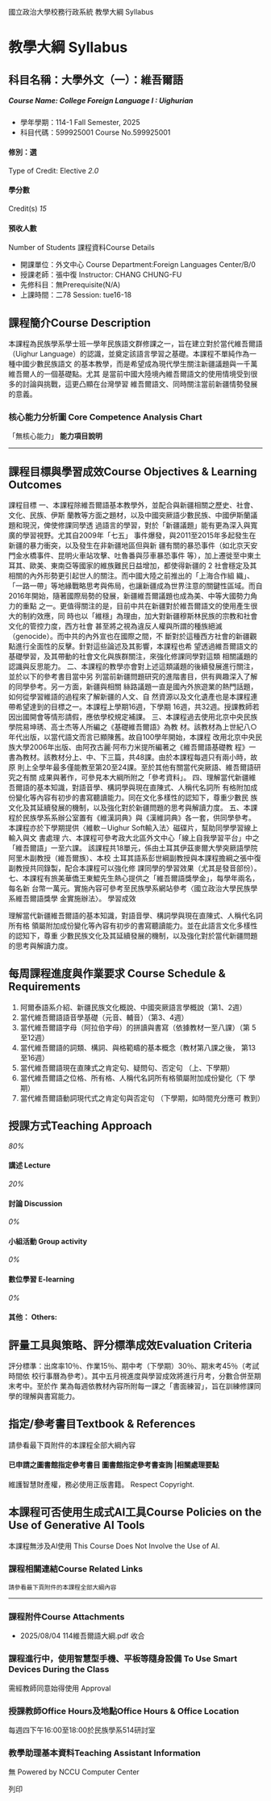 國立政治大學校務行政系統 教學大綱 Syllabus
# 教學大綱 Syllabus
##  科目名稱：大學外文（一）：維吾爾語 
#####  Course Name: College Foreign Language I : Uighurian
  * 學年學期：114-1 Fall Semester, 2025 
  * 科目代碼：599925001 Course No.599925001


#### 修別：選
Type of Credit: Elective 
_2.0_
#### 學分數
Credit(s)
_15_
#### 預收人數
Number of Students
課程資料Course Details
  * 開課單位：外文中心 Course Department:Foreign Languages Center/B/0 
  * 授課老師：張中復 Instructor: CHANG CHUNG-FU 
  * 先修科目：無Prerequisite(N/A)
  * 上課時間：二78 Session: tue16-18


##  課程簡介Course Description
本課程為民族學系學士班一學年民族語文群修課之一，旨在建立對於當代維吾爾語（Uighur Language）的認識，並奠定該語言學習之基礎。本課程不單純作為一種中國少數民族語文 的基本教學，而是希望成為現代學生關注新疆議題與一千萬維吾爾人的一個基礎點。尤其 是當前中國大陸境內維吾爾語文的使用情境受到很多的討論與挑戰，這更凸顯在台灣學習 維吾爾語文、同時關注當前新疆情勢發展的意義。
###  核心能力分析圖 Core Competence Analysis Chart
「無核心能力」 
**能力項目說明**
* * *
##  課程目標與學習成效Course Objectives & Learning Outcomes 
課程目標
一、本課程除維吾爾語基本教學外，並配合與新疆相關之歷史、社會、文化、民族、伊斯 蘭教等方面之題材，以及中國突厥語少數民族、中國伊斯蘭議題和現況，俾使修課同學透 過語言的學習，對於「新疆議題」能有更為深入與寬廣的學習視野。尤其自2009年「七五」 事件爆發，與2011至2015年多起發生在新疆的暴力衝突，以及發生在非新疆地區但與新 疆有關的暴恐事件（如北京天安門金水橋事件、昆明火車站攻擊、吐魯番與莎車暴恐事件 等），加上遷徙至中東土耳其、歐美、東南亞等國家的維族難民日益增加，都使得新疆的 2 社會穩定及其相關的內外形勢更引起世人的關注。而中國大陸之前推出的「上海合作組 織」、「一路一帶」等地緣戰略思考與佈局，也讓新疆成為世界注意的關鍵性區域。而自 2016年開始，隨著國際局勢的發展，新疆維吾爾議題也成為美、中等大國勢力角力的重點 之一。更值得關注的是，目前中共在新疆對於維吾爾語文的使用產生很大的制約效應，同 時也以「維穩」為理由，加大對新疆穆斯林民族的宗教和社會文化的管控力度，西方社會 甚至將之視為違反人權與所謂的種族絕滅（genocide）。而中共的內外宣也在國際之間，不 斷對於這種西方社會的新疆觀點進行全面性的反擊。針對這些論述及其影響，本課程也希 望透過維吾爾語文的基礎學習，及其帶動的社會文化與族群關注，來強化修課同學對這類 相關議題的認識與反思能力。
二、本課程的教學亦會對上述這類議題的後續發展進行關注，並於以下的參考書目當中另 列當前新疆問題研究的進階書目，供有興趣深入了解的同學參考。另一方面，新疆與相關 絲路議題一直是國內外旅遊業的熱門話題，如何從學習維語的過程來了解新疆的人文、自 然資源以及文化遺產也是本課程連帶希望達到的目標之一。本課程上學期16週，下學期 16週，共32週。授課教師若因出國開會等情形請假，應依學校規定補課。
三、本課程過去使用北京中央民族學院易坤琇、高士杰等人所編之《基礎維吾爾語》為教 材。該教材為上世紀八○年代出版，以當代語文而言已顯陳舊。故自100學年開始，本課程 改用北京中央民族大學2006年出版、由阿孜古麗‧阿布力米提所編著之《維吾爾語基礎教 程》一書為教材。該教材分上、中、下三篇，共48課。由於本課程每週只有兩小時，故原 則上全學年最多僅能教至第20至24課。至於其他有關當代突厥語、維吾爾語研究之有關 成果與著作，可參見本大綱所附之「參考資料」。
四、理解當代新疆維吾爾語的基本知識，對語音學、構詞學與現在直陳式、人稱代名詞所 有格附加成份變化等內容有初步的書寫聽讀能力。同在文化多樣性的認知下，尊重少數民 族文化及其延續發展的機制，以及強化對於新疆問題的思考與解讀力度。
五、本課程於民族學系系辦公室置有《維漢詞典》與《漢維詞典》各一套，供同學參考。 本課程亦於下學期提供〈維軟－Uighur Soft輸入法〉磁碟片，幫助同學學習線上輸入與文 書處理
六、本課程可參考政大北區外文中心「線上自我學習平台」中之「維吾爾語」一至六課。 該課程共18單元，係由土耳其伊茲麥爾大學突厥語學院阿里木副教授（維吾爾族）、本校 土耳其語系彭世綱副教授與本課程擔綱之張中復副教授共同錄製，配合本課程可以強化修 課同學的學習效果（尤其是發音部份）。
七、本課程有旅美華僑王東鯤先生熱心提供之「維吾爾語獎學金」，每學年兩名，每名新 台幣一萬元。實施內容可參考至民族學系網站參考〈國立政治大學民族學系維吾爾語獎學 金實施辦法〉。
學習成效
  
理解當代新疆維吾爾語的基本知識，對語音學、構詞學與現在直陳式、人稱代名詞所有格 領屬附加成份變化等內容有初步的書寫聽讀能力。並在此語言文化多樣性的認知下，尊重 少數民族文化及其延續發展的機制，以及強化對於當代新疆問題的思考與解讀力度。
##  每周課程進度與作業要求 Course Schedule & Requirements
  
  
1. 阿爾泰語系介紹、新疆民族文化概說、中國突厥語言學概說（第1、2週）
2. 當代維吾爾語語音學基礎（元音、輔音）（第3、4週）
3. 當代維吾爾語字母（阿拉伯字母）的拼讀與書寫（依據教材一至八課）（第 5至12週）
4. 當代維吾爾語的詞類、構詞、與格範疇的基本概念（教材第八課之後， 第13至16週）
5. 當代維吾爾語現在直陳式之肯定句、疑問句、否定句 （上、下學期）
6. 當代維吾爾語之位格、所有格、人稱代名詞所有格領屬附加成份變化（下 學期）
7. 當代維吾爾語動詞現代式之肯定句與否定句 （下學期，如時間充分應可 教到）
##  授課方式Teaching Approach
_80%_
####  講述 Lecture
_20%_
####  討論 Discussion
_0%_
####  小組活動 Group activity
_0%_
####  數位學習 E-learning
_0%_
####  其他： Others:
##  評量工具與策略、評分標準成效Evaluation Criteria
評分標準：出席率10％、作業15％、期中考（下學期）30％、期末考45％（考試時間依 校行事曆為參考）。其中五月視進度與學習成效將進行月考，分數合併至期末考中。至於作 業為每週依教材內容所附每一課之「書面練習」，旨在訓練修課同學的理解與書寫能力。
##  指定/參考書目Textbook & References
請參看最下頁附件的本課程全部大綱內容
####  已申請之圖書館指定參考書目  圖書館指定參考書查詢 |相關處理要點
維護智慧財產權，務必使用正版書籍。 Respect Copyright.
##  本課程可否使用生成式AI工具Course Policies on the Use of Generative AI Tools
本課程無涉及AI使用 This Course Does Not Involve the Use of AI.
###  課程相關連結Course Related Links
```
請參看最下頁附件的本課程全部大綱內容
```

* * *
###  課程附件Course Attachments
  * 2025/08/04 114維吾爾語大綱.pdf  收合 


###  課程進行中，使用智慧型手機、平板等隨身設備 To Use Smart Devices During the Class
需經教師同意始得使用  Approval
###  授課教師Office Hours及地點Office Hours & Office Location
每週四下午16:00至18:00於民族學系514研討室
###  教學助理基本資料Teaching Assistant Information
無
Powered by NCCU Computer Center
  
列印
